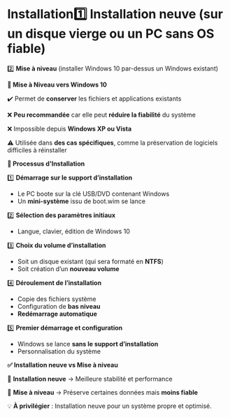 # Installation1️⃣ **Installation neuve** (sur un disque vierge ou un PC sans OS fiable)

2️⃣ **Mise à niveau** (installer Windows 10 par-dessus un Windows existant)

**🔄 Mise à Niveau vers Windows 10**

✔️ Permet de **conserver** les fichiers et applications existants

❌ **Peu recommandée** car elle peut **réduire la fiabilité** du système

❌ Impossible depuis **Windows XP ou Vista**

⚠️ Utilisée dans **des cas spécifiques**, comme la préservation de logiciels difficiles à réinstaller

**🚀 Processus d'Installation**

1️⃣ **Démarrage sur le support d’installation**

- Le PC boote sur la clé USB/DVD contenant Windows
- Un **mini-système** issu de boot.wim se lance

2️⃣ **Sélection des paramètres initiaux**

- Langue, clavier, édition de Windows 10

3️⃣ **Choix du volume d’installation**

- Soit un disque existant (qui sera formaté en **NTFS**)
- Soit création d’un **nouveau volume**

4️⃣ **Déroulement de l’installation**

- Copie des fichiers système
- Configuration de **bas niveau**
- **Redémarrage automatique**

5️⃣ **Premier démarrage et configuration**

- Windows se lance **sans le support d’installation**
- Personnalisation du système



**✅ Installation neuve vs Mise à niveau**

🔹 **Installation neuve** → Meilleure stabilité et performance

🔹 **Mise à niveau** → Préserve certaines données mais **moins fiable**

💡 **À privilégier** : Installation neuve pour un système propre et optimisé.
